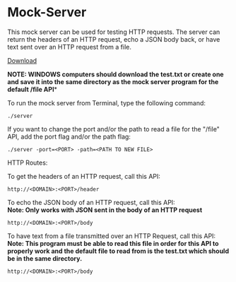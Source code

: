 # Mock-Server
This mock server can be used for testing HTTP requests. The server can return the headers of an HTTP request, echo a JSON body back, or have text sent over an HTTP request from a file.

[Download](https://github.com/akhil-datla/Mock-Server/releases/tag/v1.0)

**NOTE: WINDOWS computers should download the test.txt or create one and save it into the same directory as the mock server program for the default /file API***

To run the mock server from Terminal, type the following command:
```
./server
```
If you want to change the port and/or the path to read a file for the "/file" API, add the port flag and/or the path flag:
```
./server -port=<PORT> -path=<PATH TO NEW FILE>
```

HTTP Routes:

To get the headers of an HTTP request, call this API:
```
http://<DOMAIN>:<PORT>/header
```
To echo the JSON body of an HTTP request, call this API:\
**Note: Only works with JSON sent in the body of an HTTP request**
```
http://<DOMAIN>:<PORT>/body
```
To have text from a file transmitted over an HTTP Request, call this API:\
**Note: This program must be able to read this file in order for this API to properly work and the default file to read from is the test.txt which should be in the same directory.**
```
http://<DOMAIN>:<PORT>/body
```
